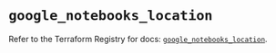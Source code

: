 # `google_notebooks_location`

Refer to the Terraform Registry for docs: [`google_notebooks_location`](https://registry.terraform.io/providers/hashicorp/google-beta/5.16.0/docs/resources/google_notebooks_location).
